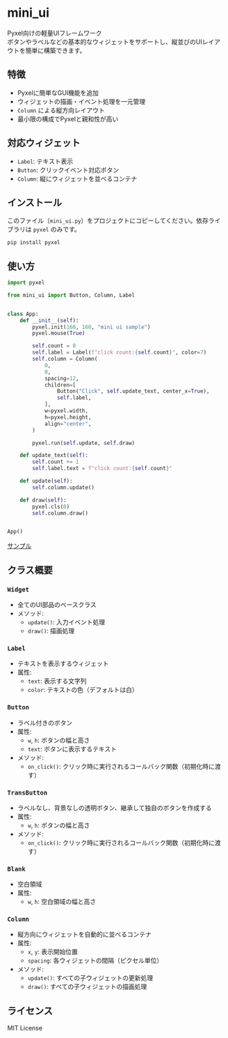 # mini_ui

Pyxel向けの軽量UIフレームワーク  
ボタンやラベルなどの基本的なウィジェットをサポートし、縦並びのUIレイアウトを簡単に構築できます。

## 特徴

- Pyxelに簡単なGUI機能を追加
- ウィジェットの描画・イベント処理を一元管理
- `Column` による縦方向レイアウト
- 最小限の構成でPyxelと親和性が高い

## 対応ウィジェット

- `Label`: テキスト表示
- `Button`: クリックイベント対応ボタン
- `Column`: 縦にウィジェットを並べるコンテナ

## インストール

このファイル（`mini_ui.py`）をプロジェクトにコピーしてください。依存ライブラリは `pyxel` のみです。

```bash
pip install pyxel
```

## 使い方

```python
import pyxel

from mini_ui import Button, Column, Label


class App:
    def __init__(self):
        pyxel.init(160, 160, "mini ui sample")
        pyxel.mouse(True)

        self.count = 0
        self.label = Label(f"click count:{self.count}", color=7)
        self.column = Column(
            0,
            0,
            spacing=12,
            children=[
                Button("Click", self.update_text, center_x=True),
                self.label,
            ],
            w=pyxel.width,
            h=pyxel.height,
            align="center",
        )

        pyxel.run(self.update, self.draw)

    def update_text(self):
        self.count += 1
        self.label.text = f"click count:{self.count}"

    def update(self):
        self.column.update()

    def draw(self):
        pyxel.cls(0)
        self.column.draw()


App()

```

[サンプル](https://matsumotokentaro.github.io/pyxel_ui/)

## クラス概要

### `Widget`

- 全てのUI部品のベースクラス
- メソッド:
  - `update()`: 入力イベント処理
  - `draw()`: 描画処理

### `Label`

- テキストを表示するウィジェット
- 属性:
  - `text`: 表示する文字列
  - `color`: テキストの色（デフォルトは白）

### `Button`

- ラベル付きのボタン
- 属性:
  - `w`, `h`: ボタンの幅と高さ
  - `text`: ボタンに表示するテキスト
- メソッド:
  - `on_click()`: クリック時に実行されるコールバック関数（初期化時に渡す）

### `TransButton`

- ラベルなし、背景なしの透明ボタン、継承して独自のボタンを作成する
- 属性:
  - `w`, `h`: ボタンの幅と高さ
- メソッド:
  - `on_click()`: クリック時に実行されるコールバック関数（初期化時に渡す）

### `Blank`

- 空白領域
- 属性:
  - `w`, `h`: 空白領域の幅と高さ


### `Column`

- 縦方向にウィジェットを自動的に並べるコンテナ
- 属性:
  - `x`, `y`: 表示開始位置
  - `spacing`: 各ウィジェットの間隔（ピクセル単位）
- メソッド:
  - `update()`: すべての子ウィジェットの更新処理
  - `draw()`: すべての子ウィジェットの描画処理

## ライセンス

MIT License
